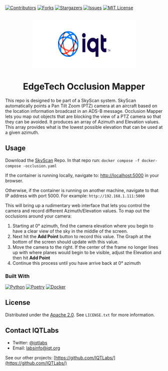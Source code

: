 <a name="readme-top"></a>

[contributors-shield]: https://img.shields.io/github/contributors/IQTLabs/edgetech-template.svg?style=for-the-badge
[contributors-url]: https://github.com/IQTLabs/edgetech-template/graphs/contributors
[forks-shield]: https://img.shields.io/github/forks/IQTLabs/edgetech-template.svg?style=for-the-badge
[forks-url]: https://github.com/IQTLabs/edgetech-template/network/members
[stars-shield]: https://img.shields.io/github/stars/IQTLabs/edgetech-template.svg?style=for-the-badge
[stars-url]: https://github.com/IQTLabs/edgetech-template/stargazers
[issues-shield]: https://img.shields.io/github/issues/IQTLabs/edgetech-template.svg?style=for-the-badge
[issues-url]: https://github.com/IQTLabs/edgetech-template/issues
[license-shield]: https://img.shields.io/github/license/IQTLabs/edgetech-template.svg?style=for-the-badge
[license-url]: https://github.com/IQTLabs/edgetech-template/blob/master/LICENSE.txt
[product-screenshot]: images/screenshot.png
[python]: https://img.shields.io/badge/python-000000?style=for-the-badge&logo=python
[python-url]: https://www.python.org
[poetry]: https://img.shields.io/badge/poetry-20232A?style=for-the-badge&logo=poetry
[poetry-url]: https://python-poetry.org
[docker]: https://img.shields.io/badge/docker-35495E?style=for-the-badge&logo=docker
[docker-url]: https://www.docker.com

[![Contributors][contributors-shield]][contributors-url]
[![Forks][forks-shield]][forks-url]
[![Stargazers][stars-shield]][stars-url]
[![Issues][issues-shield]][issues-url]
[![MIT License][license-shield]][license-url]

<br />
<div align="center">
  <a href="https://iqt.org">
    <img src="images/logo.png" alt="Logo" width="331" height="153"/>
  </a>
</div>

<h1 align="center">EdgeTech Occlusion Mapper</h1>

This repo is designed to be part of a SkyScan system. SkyScan automatically points a Pan Tilt Zoom (PTZ) camera at an aircraft based on the location information broadcast in an ADS-B message. Occlusion Mapper lets you map out objects that are blocking the view of a PTZ camera so that they can be avoided. It produces an array of Azimuth and Elevation values. This array provides what is the lowest possible elevation that can be used at a given azimuth.


## Usage


Download the [SkyScan](https://github.com/IQTLabs/SkyScan) Repo. In that repo run: `docker compose -f docker-compose -occlusion.yaml`

If the container is running locally, navigate to: [http://localhost:5000](http://localhost:5000) in your browser.

Otherwise, if the container is running on another machine, navigate to that IP address with port 5000. For example: `http://192.168.1.111:5000`

This will bring up a rudimentary web interface that lets you control the camera and record different Azimuth/Elevation values. To map out the occlusions around your camera:

1. Starting at 0° azimuth, find the camera elevation where you begin to have a clear view of the sky in the middle of the screen. 
1. Next hit the **Add Point** button to record this value. The Graph at the bottom of the screen should update with this value. 
1. Move the camera to the right. If the center of the frame no longer lines up with where planes would begin to be visible, adjust the Elevation and then hit **Add Point**
1. Continue this process until you have arrive back at 0° azimuth


### Built With

[![Python][python]][python-url]
[![Poetry][poetry]][poetry-url]
[![Docker][docker]][docker-url]

## License

Distributed under the [Apache 2.0](https://github.com/IQTLabs/edgetech-occlusion-mapper/blob/main/LICENSE). See `LICENSE.txt` for more information.

## Contact IQTLabs

- Twitter: [@iqtlabs](https://twitter.com/iqtlabs)
- Email: labsinfo@iqt.org

See our other projects: [https://github.com/IQTLabs/](https://github.com/IQTLabs/)


